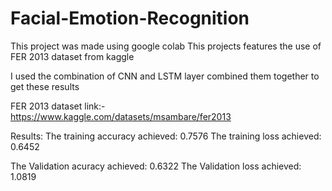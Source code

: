 # Facial-Emotion-Recognition

This project was made using google colab
This projects features the use of  FER 2013 dataset from kaggle

I used the combination of CNN and LSTM layer combined them together to get these results

FER 2013 dataset link:- https://www.kaggle.com/datasets/msambare/fer2013

Results:
The training accuracy achieved: 0.7576
The training loss achieved: 0.6452

The Validation acuracy achieved: 0.6322
The Validation loss achieved: 1.0819


